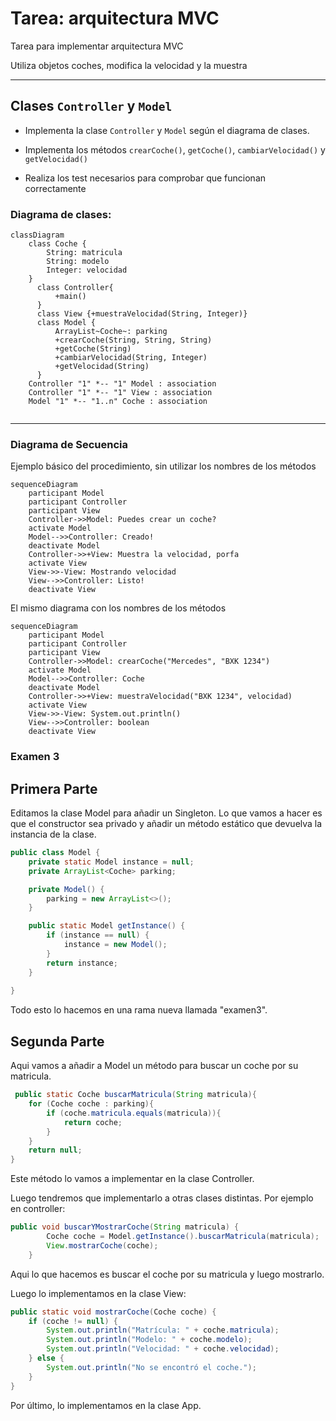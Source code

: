# Tarea: arquitectura MVC

Tarea para implementar arquitectura MVC

Utiliza objetos coches, modifica la velocidad y la muestra

---

## Clases ```Controller``` y ```Model```

- Implementa la clase ```Controller``` y ```Model``` según el diagrama de clases.

- Implementa los métodos ```crearCoche()```, ```getCoche()```, ```cambiarVelocidad()``` y ```getVelocidad()```

- Realiza los test necesarios para comprobar que funcionan correctamente

### Diagrama de clases:

```mermaid
classDiagram
    class Coche {
        String: matricula
        String: modelo
        Integer: velocidad
    }
      class Controller{
          +main()
      }
      class View {+muestraVelocidad(String, Integer)}
      class Model {
          ArrayList~Coche~: parking
          +crearCoche(String, String, String)
          +getCoche(String)
          +cambiarVelocidad(String, Integer)
          +getVelocidad(String)
      }
    Controller "1" *-- "1" Model : association
    Controller "1" *-- "1" View : association
    Model "1" *-- "1..n" Coche : association
      
```

---

### Diagrama de Secuencia

Ejemplo básico del procedimiento, sin utilizar los nombres de los métodos


```mermaid
sequenceDiagram
    participant Model
    participant Controller
    participant View
    Controller->>Model: Puedes crear un coche?
    activate Model
    Model-->>Controller: Creado!
    deactivate Model
    Controller->>+View: Muestra la velocidad, porfa
    activate View
    View->>-View: Mostrando velocidad
    View-->>Controller: Listo!
    deactivate View
```

El mismo diagrama con los nombres de los métodos

```mermaid
sequenceDiagram
    participant Model
    participant Controller
    participant View
    Controller->>Model: crearCoche("Mercedes", "BXK 1234")
    activate Model
    Model-->>Controller: Coche
    deactivate Model
    Controller->>+View: muestraVelocidad("BXK 1234", velocidad)
    activate View
    View->>-View: System.out.println()
    View-->>Controller: boolean
    deactivate View
```

### Examen 3
## Primera Parte

Editamos la clase Model para añadir un Singleton. Lo que vamos a hacer es que el constructor sea privado y añadir un método estático que devuelva la instancia de la clase. 

```java
public class Model {
    private static Model instance = null;
    private ArrayList<Coche> parking;

    private Model() {
        parking = new ArrayList<>();
    }

    public static Model getInstance() {
        if (instance == null) {
            instance = new Model();
        }
        return instance;
    }
    
}
```
Todo esto lo hacemos en una rama nueva llamada "examen3".

## Segunda Parte
Aqui vamos a añadir a Model un método para buscar un coche por su matricula. 

```java
 public static Coche buscarMatricula(String matricula){
    for (Coche coche : parking){
        if (coche.matricula.equals(matricula)){
            return coche;
        }
    }
    return null;
}
```
Este método lo vamos a implementar en la clase Controller.

Luego tendremos que implementarlo a otras clases distintas. Por ejemplo en controller:

```java
public void buscarYMostrarCoche(String matricula) {
        Coche coche = Model.getInstance().buscarMatricula(matricula);
        View.mostrarCoche(coche);
    }
```
Aqui lo que hacemos es buscar el coche por su matricula y luego mostrarlo.

Luego lo implementamos en la clase View:

```java
public static void mostrarCoche(Coche coche) {
    if (coche != null) {
        System.out.println("Matrícula: " + coche.matricula);
        System.out.println("Modelo: " + coche.modelo);
        System.out.println("Velocidad: " + coche.velocidad);
    } else {
        System.out.println("No se encontró el coche.");
    }
}
```
Por último, lo implementamos en la clase App.